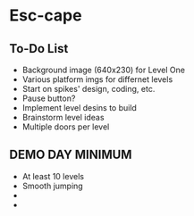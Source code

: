 <h1> Esc-cape </h1>
<h2> To-Do List </h2>

<ul>
<li>Background image (640x230) for Level One</li>
<li>Various platform imgs for differnet levels</li>
<li>Start on spikes' design, coding, etc.</li>
<li>Pause button?</li>
<li>Implement level desins to build</li>
<li>Brainstorm level ideas</li>
<li>Multiple doors per level</li>
</ul>

<h2>DEMO DAY MINIMUM</h2>
<ul>
<li>At least 10 levels</li>
<li>Smooth jumping</li>
<li></li>
<li></li>
</ul>
